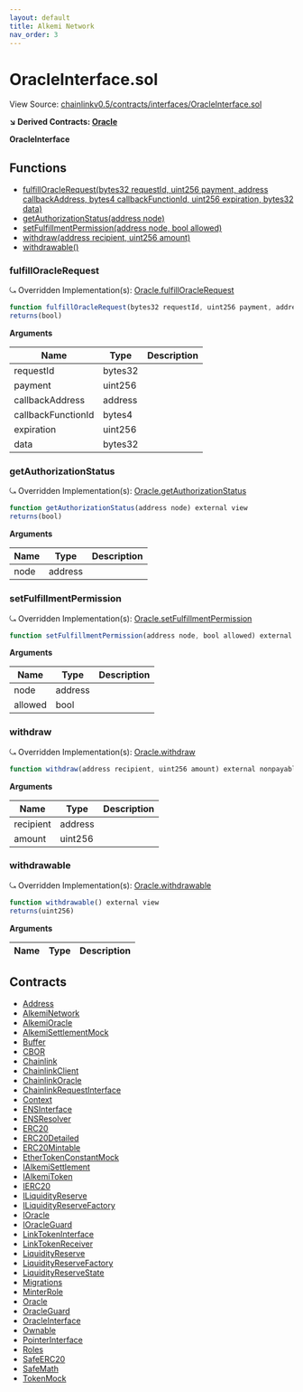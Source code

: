 ```yaml
---
layout: default
title: Alkemi Network
nav_order: 3
---
```


# OracleInterface.sol

View Source: [chainlinkv0.5/contracts/interfaces/OracleInterface.sol](../chainlinkv0.5/contracts/interfaces/OracleInterface.sol)

**↘ Derived Contracts: [Oracle](Oracle.md)**

**OracleInterface**

## Functions

- [fulfillOracleRequest(bytes32 requestId, uint256 payment, address callbackAddress, bytes4 callbackFunctionId, uint256 expiration, bytes32 data)](#fulfilloraclerequest)
- [getAuthorizationStatus(address node)](#getauthorizationstatus)
- [setFulfillmentPermission(address node, bool allowed)](#setfulfillmentpermission)
- [withdraw(address recipient, uint256 amount)](#withdraw)
- [withdrawable()](#withdrawable)

### fulfillOracleRequest

⤿ Overridden Implementation(s): [Oracle.fulfillOracleRequest](Oracle.md#fulfilloraclerequest)

```js
function fulfillOracleRequest(bytes32 requestId, uint256 payment, address callbackAddress, bytes4 callbackFunctionId, uint256 expiration, bytes32 data) external nonpayable
returns(bool)
```

**Arguments**

| Name        | Type           | Description  |
| ------------- |------------- | -----|
| requestId | bytes32 |  | 
| payment | uint256 |  | 
| callbackAddress | address |  | 
| callbackFunctionId | bytes4 |  | 
| expiration | uint256 |  | 
| data | bytes32 |  | 

### getAuthorizationStatus

⤿ Overridden Implementation(s): [Oracle.getAuthorizationStatus](Oracle.md#getauthorizationstatus)

```js
function getAuthorizationStatus(address node) external view
returns(bool)
```

**Arguments**

| Name        | Type           | Description  |
| ------------- |------------- | -----|
| node | address |  | 

### setFulfillmentPermission

⤿ Overridden Implementation(s): [Oracle.setFulfillmentPermission](Oracle.md#setfulfillmentpermission)

```js
function setFulfillmentPermission(address node, bool allowed) external nonpayable
```

**Arguments**

| Name        | Type           | Description  |
| ------------- |------------- | -----|
| node | address |  | 
| allowed | bool |  | 

### withdraw

⤿ Overridden Implementation(s): [Oracle.withdraw](Oracle.md#withdraw)

```js
function withdraw(address recipient, uint256 amount) external nonpayable
```

**Arguments**

| Name        | Type           | Description  |
| ------------- |------------- | -----|
| recipient | address |  | 
| amount | uint256 |  | 

### withdrawable

⤿ Overridden Implementation(s): [Oracle.withdrawable](Oracle.md#withdrawable)

```js
function withdrawable() external view
returns(uint256)
```

**Arguments**

| Name        | Type           | Description  |
| ------------- |------------- | -----|

## Contracts

* [Address](Address.md)
* [AlkemiNetwork](AlkemiNetwork.md)
* [AlkemiOracle](AlkemiOracle.md)
* [AlkemiSettlementMock](AlkemiSettlementMock.md)
* [Buffer](Buffer.md)
* [CBOR](CBOR.md)
* [Chainlink](Chainlink.md)
* [ChainlinkClient](ChainlinkClient.md)
* [ChainlinkOracle](ChainlinkOracle.md)
* [ChainlinkRequestInterface](ChainlinkRequestInterface.md)
* [Context](Context.md)
* [ENSInterface](ENSInterface.md)
* [ENSResolver](ENSResolver.md)
* [ERC20](ERC20.md)
* [ERC20Detailed](ERC20Detailed.md)
* [ERC20Mintable](ERC20Mintable.md)
* [EtherTokenConstantMock](EtherTokenConstantMock.md)
* [IAlkemiSettlement](IAlkemiSettlement.md)
* [IAlkemiToken](IAlkemiToken.md)
* [IERC20](IERC20.md)
* [ILiquidityReserve](ILiquidityReserve.md)
* [ILiquidityReserveFactory](ILiquidityReserveFactory.md)
* [IOracle](IOracle.md)
* [IOracleGuard](IOracleGuard.md)
* [LinkTokenInterface](LinkTokenInterface.md)
* [LinkTokenReceiver](LinkTokenReceiver.md)
* [LiquidityReserve](LiquidityReserve.md)
* [LiquidityReserveFactory](LiquidityReserveFactory.md)
* [LiquidityReserveState](LiquidityReserveState.md)
* [Migrations](Migrations.md)
* [MinterRole](MinterRole.md)
* [Oracle](Oracle.md)
* [OracleGuard](OracleGuard.md)
* [OracleInterface](OracleInterface.md)
* [Ownable](Ownable.md)
* [PointerInterface](PointerInterface.md)
* [Roles](Roles.md)
* [SafeERC20](SafeERC20.md)
* [SafeMath](SafeMath.md)
* [TokenMock](TokenMock.md)
